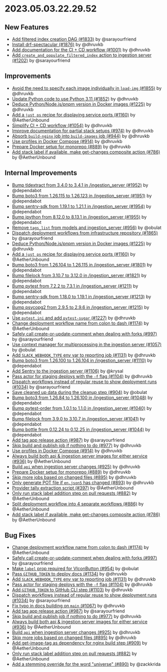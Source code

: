 # 2023.05.03.22.29.52

## New Features

- [Add filtered index creation DAG (#1833)](https://github.com/WordPress/openverse/pull/1833)
  by @sarayourfriend
- [Install drf-spectacular (#1876)](https://github.com/WordPress/openverse/pull/1876)
  by @dhruvkb
- [Add documentation for the CI + CD workflow (#1001)](https://github.com/WordPress/openverse/pull/1001)
  by @dhruvkb
- [Add `create_and_populate_filtered_index` action to ingestion server (#1202)](https://github.com/WordPress/openverse/pull/1202)
  by @sarayourfriend

## Improvements

- [Avoid the need to specify each image individually in `load-img` (#1855)](https://github.com/WordPress/openverse/pull/1855)
  by @dhruvkb
- [Update Python code to use Python 3.11 (#1852)](https://github.com/WordPress/openverse/pull/1852)
  by @dhruvkb
- [Deduce Python/Node.js/pnpm version in Docker images (#1225)](https://github.com/WordPress/openverse/pull/1225)
  by @dhruvkb
- [Add a `just ps` recipe for displaying service ports (#1160)](https://github.com/WordPress/openverse/pull/1160)
  by @AetherUnbound
- [Simplify CI + CD workflow (#1054)](https://github.com/WordPress/openverse/pull/1054)
  by @dhruvkb
- [Improve documentation for partial stack setups (#974)](https://github.com/WordPress/openverse/pull/974)
  by @dhruvkb
- [Absorb `build-nginx` job into `build-images` job (#944)](https://github.com/WordPress/openverse/pull/944)
  by @dhruvkb
- [Use profiles in Docker Compose (#914)](https://github.com/WordPress/openverse/pull/914)
  by @dhruvkb
- [Prepare Docker setup for monorepo (#889)](https://github.com/WordPress/openverse/pull/889)
  by @dhruvkb
- [Add stack label if available, make get-changes composite action (#786)](https://github.com/WordPress/openverse/pull/786)
  by @AetherUnbound

## Internal Improvements

- [Bump tldextract from 3.4.0 to 3.4.1 in /ingestion_server (#1952)](https://github.com/WordPress/openverse/pull/1952)
  by @dependabot
- [Bump boto3 from 1.26.115 to 1.26.123 in /ingestion_server (#1951)](https://github.com/WordPress/openverse/pull/1951)
  by @dependabot
- [Bump sentry-sdk from 1.19.1 to 1.21.1 in /ingestion_server (#1954)](https://github.com/WordPress/openverse/pull/1954)
  by @dependabot
- [Bump ipython from 8.12.0 to 8.13.1 in /ingestion_server (#1955)](https://github.com/WordPress/openverse/pull/1955)
  by @dependabot
- [Remove `tags_list` from models and ingestion_server (#956)](https://github.com/WordPress/openverse/pull/956)
  by @obulat
- [Dispatch deployment workflows from infrastructure repository (#1865)](https://github.com/WordPress/openverse/pull/1865)
  by @sarayourfriend
- [Deduce Python/Node.js/pnpm version in Docker images (#1225)](https://github.com/WordPress/openverse/pull/1225)
  by @dhruvkb
- [Add a `just ps` recipe for displaying service ports (#1160)](https://github.com/WordPress/openverse/pull/1160)
  by @AetherUnbound
- [Bump boto3 from 1.26.104 to 1.26.115 in /ingestion_server (#1801)](https://github.com/WordPress/openverse/pull/1801)
  by @dependabot
- [Bump filelock from 3.10.7 to 3.12.0 in /ingestion_server (#1821)](https://github.com/WordPress/openverse/pull/1821)
  by @dependabot
- [Bump pytest from 7.2.2 to 7.3.1 in /ingestion_server (#1211)](https://github.com/WordPress/openverse/pull/1211)
  by @dependabot
- [Bump sentry-sdk from 1.18.0 to 1.19.1 in /ingestion_server (#1213)](https://github.com/WordPress/openverse/pull/1213)
  by @dependabot
- [Bump psycopg2 from 2.9.5 to 2.9.6 in /ingestion_server (#1215)](https://github.com/WordPress/openverse/pull/1215)
  by @dependabot
- [Use `pytest.ini` and add `pytest-sugar` (#1227)](https://github.com/WordPress/openverse/pull/1227)
  by @dhruvkb
- [Change deployment workflow name from colon to dash (#1174)](https://github.com/WordPress/openverse/pull/1174)
  by @AetherUnbound
- [Safely call create-or-update-comment when dealing with forks (#997)](https://github.com/WordPress/openverse/pull/997)
  by @sarayourfriend
- [Use context manager for multiprocessing in the ingestion server (#1057)](https://github.com/WordPress/openverse/pull/1057)
  by @obulat
- [Add `SLACK_WEBHOOK_TYPE` env var to reporting job (#1131)](https://github.com/WordPress/openverse/pull/1131)
  by @dhruvkb
- [Bump boto3 from 1.26.100 to 1.26.104 in /ingestion_server (#1110)](https://github.com/WordPress/openverse/pull/1110)
  by @dependabot
- [Add Sentry to the ingestion server (#1106)](https://github.com/WordPress/openverse/pull/1106)
  by @krysal
- [Pass actor for staging deploys with the `-f` flag (#1104)](https://github.com/WordPress/openverse/pull/1104)
  by @dhruvkb
- [Dispatch workflows instead of regular reuse to show deployment runs (#1034)](https://github.com/WordPress/openverse/pull/1034)
  by @sarayourfriend
- [Save cleaned up data during the cleanup step (#904)](https://github.com/WordPress/openverse/pull/904)
  by @obulat
- [Bump boto3 from 1.26.84 to 1.26.100 in /ingestion_server (#1048)](https://github.com/WordPress/openverse/pull/1048)
  by @dependabot
- [Bump pytest-order from 1.0.1 to 1.1.0 in /ingestion_server (#1040)](https://github.com/WordPress/openverse/pull/1040)
  by @dependabot
- [Bump filelock from 3.9.0 to 3.10.7 in /ingestion_server (#1041)](https://github.com/WordPress/openverse/pull/1041)
  by @dependabot
- [Bump bottle from 0.12.24 to 0.12.25 in /ingestion_server (#1044)](https://github.com/WordPress/openverse/pull/1044)
  by @dependabot
- [Add tag app release action (#987)](https://github.com/WordPress/openverse/pull/987)
  by @sarayourfriend
- [Skip build and publish job if nothing to do (#977)](https://github.com/WordPress/openverse/pull/977)
  by @dhruvkb
- [Use profiles in Docker Compose (#914)](https://github.com/WordPress/openverse/pull/914)
  by @dhruvkb
- [Always build both api & ingestion server images for either service (#936)](https://github.com/WordPress/openverse/pull/936)
  by @AetherUnbound
- [Build `api` when ingestion server changes (#925)](https://github.com/WordPress/openverse/pull/925)
  by @dhruvkb
- [Prepare Docker setup for monorepo (#889)](https://github.com/WordPress/openverse/pull/889)
  by @dhruvkb
- [Skip more jobs based on changed files (#895)](https://github.com/WordPress/openverse/pull/895)
  by @dhruvkb
- [Only generate POT file if `en.json5` has changed (#893)](https://github.com/WordPress/openverse/pull/893)
  by @dhruvkb
- [Provider tally extraction script (#397)](https://github.com/WordPress/openverse/pull/397)
  by @AetherUnbound
- [Only run stack label addition step on pull requests (#882)](https://github.com/WordPress/openverse/pull/882)
  by @AetherUnbound
- [Split deployment workflow into 4 separate workflows (#886)](https://github.com/WordPress/openverse/pull/886)
  by @AetherUnbound
- [Add stack label if available, make get-changes composite action (#786)](https://github.com/WordPress/openverse/pull/786)
  by @AetherUnbound

## Bug Fixes

- [Change deployment workflow name from colon to dash (#1174)](https://github.com/WordPress/openverse/pull/1174)
  by @AetherUnbound
- [Safely call create-or-update-comment when dealing with forks (#997)](https://github.com/WordPress/openverse/pull/997)
  by @sarayourfriend
- [Make `label` prop required for VIconButton (#954)](https://github.com/WordPress/openverse/pull/954)
  by @obulat
- [Pass `GITHUB_TOKEN` to deploy docs (#1134)](https://github.com/WordPress/openverse/pull/1134)
  by @dhruvkb
- [Add `SLACK_WEBHOOK_TYPE` env var to reporting job (#1131)](https://github.com/WordPress/openverse/pull/1131)
  by @dhruvkb
- [Pass actor for staging deploys with the `-f` flag (#1104)](https://github.com/WordPress/openverse/pull/1104)
  by @dhruvkb
- [Add `GITHUB_TOKEN` to GitHub CLI step (#1103)](https://github.com/WordPress/openverse/pull/1103)
  by @dhruvkb
- [Dispatch workflows instead of regular reuse to show deployment runs (#1034)](https://github.com/WordPress/openverse/pull/1034)
  by @sarayourfriend
- [Fix typo in docs building on `main` (#1067)](https://github.com/WordPress/openverse/pull/1067)
  by @dhruvkb
- [Add tag app release action (#987)](https://github.com/WordPress/openverse/pull/987)
  by @sarayourfriend
- [Skip build and publish job if nothing to do (#977)](https://github.com/WordPress/openverse/pull/977)
  by @dhruvkb
- [Always build both api & ingestion server images for either service (#936)](https://github.com/WordPress/openverse/pull/936)
  by @AetherUnbound
- [Build `api` when ingestion server changes (#925)](https://github.com/WordPress/openverse/pull/925)
  by @dhruvkb
- [Skip more jobs based on changed files (#895)](https://github.com/WordPress/openverse/pull/895)
  by @dhruvkb
- [Add get-image-tag as dependency for nginx build step (#909)](https://github.com/WordPress/openverse/pull/909)
  by @AetherUnbound
- [Only run stack label addition step on pull requests (#882)](https://github.com/WordPress/openverse/pull/882)
  by @AetherUnbound
- [Add a stemming override for the word "universe" (#890)](https://github.com/WordPress/openverse/pull/890)
  by @zackkrida
